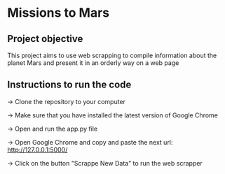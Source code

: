 # Missions to Mars

## Project objective
This project aims to use web scrapping to compile information about the planet Mars and present it in an orderly way on a web page

## Instructions to run the code
-> Clone the repository to your computer

-> Make sure that you have installed the latest version of Google Chrome

-> Open and run the app.py file

-> Open Google Chrome and copy and paste the next url: http://127.0.0.1:5000/

-> Click on the button "Scrappe New Data" to run the web scrapper
